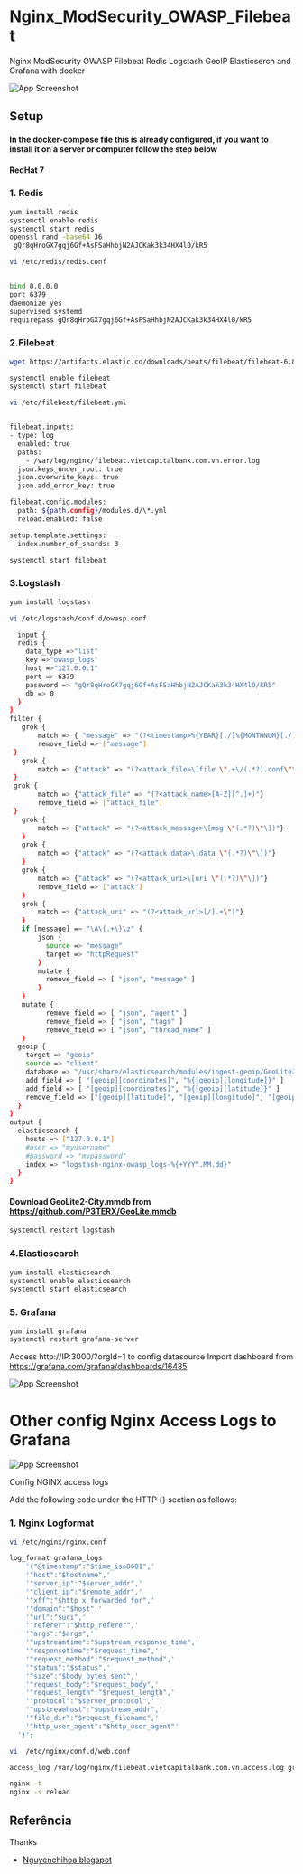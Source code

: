 
# Nginx_ModSecurity_OWASP_Filebeat

Nginx ModSecurity OWASP Filebeat Redis Logstash GeoIP Elasticserch and Grafana with docker

![App Screenshot](imgs/dashboard.jpg)

## Setup
#### In the docker-compose file this is already configured, if you want to install it on a server or computer follow the step below 

#### RedHat 7

### 1. Redis



```bash
yum install redis
systemctl enable redis
systemctl start redis
openssl rand -base64 36
 gQr8qHroGX7gqj6Gf+AsFSaHhbjN2AJCKak3k34HX4l0/kR5
```
```bash
vi /etc/redis/redis.conf
```
```bash

bind 0.0.0.0
port 6379
daemonize yes
supervised systemd
requirepass gQr8qHroGX7gqj6Gf+AsFSaHhbjN2AJCKak3k34HX4l0/kR5
```
### 2.Filebeat

```bash
wget https://artifacts.elastic.co/downloads/beats/filebeat/filebeat-6.8.23-x86_64.rpm

systemctl enable filebeat
systemctl start filebeat
```
```bash
vi /etc/filebeat/filebeat.yml
```

```bash

filebeat.inputs:
- type: log
  enabled: true
  paths:
    - /var/log/nginx/filebeat.vietcapitalbank.com.vn.error.log
  json.keys_under_root: true
  json.overwrite_keys: true
  json.add_error_key: true

filebeat.config.modules:
  path: ${path.config}/modules.d/\*.yml
  reload.enabled: false

setup.template.settings:
  index.number_of_shards: 3
```
```bash
systemctl start filebeat
```

### 3.Logstash

```bash
yum install logstash
```
```bash
vi /etc/logstash/conf.d/owasp.conf
```
```bash
  input {
  redis {
    data_type =>"list"
    key =>"owasp_logs"
    host =>"127.0.0.1"
    port => 6379
    password => "gQr8qHroGX7gqj6Gf+AsFSaHhbjN2AJCKak3k34HX4l0/kR5"
    db => 0
  }
}
filter {
   grok {
       match => { "message" => "(?<timestamp>%{YEAR}[./]%{MONTHNUM}[./]%{MONTHDAY} %{TIME}) \[%{LOGLEVEL:severity}\] %{POSINT:pid}#%{NUMBER:threadid}\: \*%{NUMBER:connectionid} %{GREEDYDATA:attack}, client: %{IP:client}, server: %{GREEDYDATA:server}"}
       remove_field => ["message"]
 }
   grok {
       match => {"attack" => "(?<attack_file>\[file \".+\/(.*?).conf\"\])"}
 }
 grok {
       match => {"attack_file" => "(?<attack_name>[A-Z][^.]+)"}
       remove_field => ["attack_file"]
 }
   grok {
       match => {"attack" => "(?<attack_message>\[msg \"(.*?)\"\])"}
   }
   grok {
       match => {"attack" => "(?<attack_data>\[data \"(.*?)\"\])"}
   }
   grok {
       match => {"attack" => "(?<attack_uri>\[uri \"(.*?)\"\])"}
       remove_field => ["attack"]
   }
   grok {
       match => {"attack_uri" => "(?<attack_url>[/].+\")"}
   }
   if [message] =~ "\A\{.+\}\z" {
       json {
         source => "message"
         target => "httpRequest"
       }
       mutate {
         remove_field => [ "json", "message" ]
       }
   }
   mutate {
         remove_field => [ "json", "agent" ]
         remove_field => [ "json", "tags" ]
         remove_field => [ "json", "thread_name" ]
   }
  geoip {
    target => "geoip"
    source => "client"
    database => "/usr/share/elasticsearch/modules/ingest-geoip/GeoLite2-City.mmdb"
    add_field => [ "[geoip][coordinates]", "%{[geoip][longitude]}" ]
    add_field => [ "[geoip][coordinates]", "%{[geoip][latitude]}" ]
    remove_field => ["[geoip][latitude]", "[geoip][longitude]", "[geoip][country_code]", "[geoip][country_code2]", "[geoip][country_code3]", "[geoip][timezone]", "[geoip][continent_code]", "[geoip][region_code]"]
  }
}
output {
  elasticsearch {
    hosts => ["127.0.0.1"]
    #user => "myusername"
    #password => "mypassword"
    index => "logstash-nginx-owasp_logs-%{+YYYY.MM.dd}"
  }
}
```

#### Download GeoLite2-City.mmdb from https://github.com/P3TERX/GeoLite.mmdb

```bash
systemctl restart logstash
```

### 4.Elasticsearch

```bash
yum install elasticsearch
systemctl enable elasticsearch
systemctl start elasticsearch
```

### 5. Grafana

```bash
yum install grafana
systemctl restart grafana-server
```
Access http://IP:3000/?orgId=1 to config datasource
Import dashboard from https://grafana.com/grafana/dashboards/16485

![App Screenshot](imgs/datasourceelastic.jpg)


# Other config Nginx Access Logs to Grafana

![App Screenshot](imgs/dashboard2.jpg)

Config NGINX access logs

Add the following code under the HTTP {} section as follows:


### 1. Nginx Logformat

```bash
vi /etc/nginx/nginx.conf
```

```bash
log_format grafana_logs
    '{"@timestamp":"$time_iso8601",'
    '"host":"$hostname",'
    '"server_ip":"$server_addr",'
    '"client_ip":"$remote_addr",'
    '"xff":"$http_x_forwarded_for",'
    '"domain":"$host",'
    '"url":"$uri",'
    '"referer":"$http_referer",'
    '"args":"$args",'
    '"upstreamtime":"$upstream_response_time",'
    '"responsetime":"$request_time",'
    '"request_method":"$request_method",'
    '"status":"$status",'
    '"size":"$body_bytes_sent",'
    '"request_body":"$request_body",'
    '"request_length":"$request_length",'
    '"protocol":"$server_protocol",'
    '"upstreamhost":"$upstream_addr",'
    '"file_dir":"$request_filename",'
    '"http_user_agent":"$http_user_agent"'
  '}';
```
 ```bash
vi  /etc/nginx/conf.d/web.conf
```
 ```bash
 access_log /var/log/nginx/filebeat.vietcapitalbank.com.vn.access.log grafana_logs;
```
 ```bash
 nginx -t
 nginx -s reload
```
## Referência
Thanks 
 - [Nguyenchihoa blogspot ](https://nguyenchihoa.blogspot.com/2022/06/)



